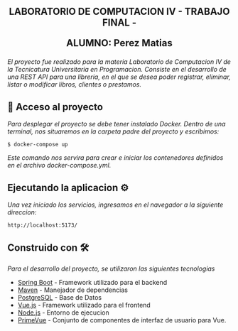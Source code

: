 <h2 align="center">LABORATORIO DE COMPUTACION IV - TRABAJO FINAL - <p>ALUMNO: Perez Matias</p></h2> 

_El proyecto fue realizado para la materia Laboratorio de Computacion IV de la Tecnicatura Universitaria en Programacion. Consiste en el desarrollo de una REST API para una libreria, en el que se desea poder registrar, eliminar, listar o modificar libros, clientes o prestamos._

## :open_file_folder: Acceso al proyecto

_Para desplegar el proyecto se debe tener instalado Docker. Dentro de una terminal, nos situaremos en la carpeta padre del proyecto y escribimos:_

```
$ docker-compose up
```

_Este comando nos servira para crear e iniciar los contenedores definidos en el archivo docker-compose.yml._

## Ejecutando la aplicacion ⚙️

_Una vez iniciado los servicios, ingresamos en el navegador a la siguiente direccion:_

```
http://localhost:5173/
```
## Construido con 🛠️

_Para el desarrollo del proyecto, se utilizaron las siguientes tecnologias_

* [Spring Boot](https://spring.io/projects/spring-boot) - Framework utilizado para el backend
* [Maven](https://maven.apache.org/) - Manejador de dependencias
* [PostgreSQL](https://www.postgresql.org/) - Base de Datos
* [Vue.js](https://vuejs.org/) - Framework utilizado para el frontend
* [Node.js](https://nodejs.org/en) - Entorno de ejecucion
* [PrimeVue](https://primevue.org/) - Conjunto de componentes de interfaz de usuario para Vue.
